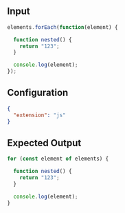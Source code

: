 
## Input
```javascript input
elements.forEach(function(element) {

  function nested() {
    return "123";
  }

  console.log(element);
});
```

## Configuration
```json configuration
{
  "extension": "js"
}
```

## Expected Output
```javascript expected output
for (const element of elements) {

  function nested() {
    return "123";
  }

  console.log(element);
}
```